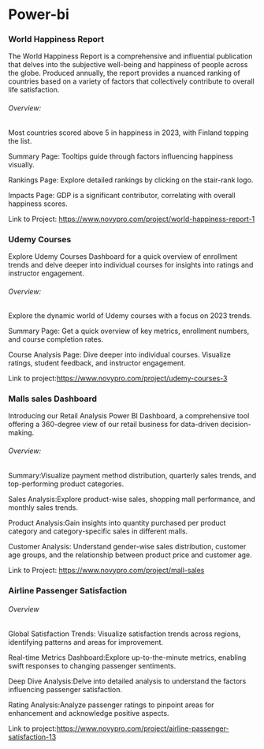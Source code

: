 # Power-bi

### World Happiness Report
The World Happiness Report is a comprehensive and influential publication that delves into the subjective well-being and happiness of people across the globe. Produced annually, the report provides a nuanced ranking of countries based on a variety of factors that collectively contribute to overall life satisfaction.
###### Overview:
Most countries scored above 5 in happiness in 2023, with Finland topping the list.

Summary Page: Tooltips guide through factors influencing happiness visually.

Rankings Page: Explore detailed rankings by clicking on the stair-rank logo.

Impacts Page: GDP is a significant contributor, correlating with overall happiness scores.

Link to Project: https://www.novypro.com/project/world-happiness-report-1



### Udemy Courses
Explore Udemy Courses Dashboard for a quick overview of enrollment trends and delve deeper into individual courses for insights into ratings and instructor engagement.
###### Overview:
Explore the dynamic world of Udemy courses with a focus on 2023 trends.

Summary Page: Get a quick overview of key metrics, enrollment numbers, and course completion rates.

Course Analysis Page: Dive deeper into individual courses. Visualize ratings, student feedback, and instructor engagement.

Link to project:https://www.novypro.com/project/udemy-courses-3



### Malls sales Dashboard
Introducing our Retail Analysis Power BI Dashboard, a comprehensive tool offering a 360-degree view of our retail business for data-driven decision-making.
###### Overview:

Summary:Visualize payment method distribution, quarterly sales trends, and top-performing product categories.

Sales Analysis:Explore product-wise sales, shopping mall performance, and monthly sales trends.

Product Analysis:Gain insights into quantity purchased per product category and category-specific sales in different malls.

Customer Analysis: Understand gender-wise sales distribution, customer age groups, and the relationship between product price and customer age.

Link to Project: https://www.novypro.com/project/mall-sales



### Airline Passenger Satisfaction
###### Overview
Global Satisfaction Trends: Visualize satisfaction trends across regions, identifying patterns and areas for improvement.
   
Real-time Metrics Dashboard:Explore up-to-the-minute metrics, enabling swift responses to changing passenger sentiments.
  
Deep Dive Analysis:Delve into detailed analysis to understand the factors influencing passenger satisfaction.
   
Rating Analysis:Analyze passenger ratings to pinpoint areas for enhancement and acknowledge positive aspects.

Link to project:https://www.novypro.com/project/airline-passenger-satisfaction-13
